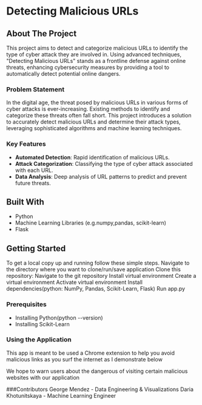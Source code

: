 # Detecting Malicious URLs

## About The Project
This project aims to detect and categorize malicious URLs to identify the type of cyber attack they are involved in. Using advanced techniques, "Detecting Malicious URLs" stands as a frontline defense against online threats, enhancing cybersecurity measures by providing a tool to automatically detect potential online dangers.

### Problem Statement
In the digital age, the threat posed by malicious URLs in various forms of cyber attacks is ever-increasing. Existing methods to identify and categorize these threats often fall short. This project introduces a solution to accurately detect malicious URLs and determine their attack types, leveraging sophisticated algorithms and machine learning techniques.

### Key Features
- **Automated Detection**: Rapid identification of malicious URLs.
- **Attack Categorization**: Classifying the type of cyber attack associated with each URL.
- **Data Analysis**: Deep analysis of URL patterns to predict and prevent future threats.

## Built With
- Python
- Machine Learning Libraries (e.g.numpy,pandas, scikit-learn)
- Flask

## Getting Started
To get a local copy up and running follow these simple steps.
Navigate to the directory where you want to clone/run/save application
Clone this repository:
Navigate to the git repository
Install virtual environment
Create a virtual environment
Activate virtual environment
Install dependencies(python: NumPy, Pandas, Scikit-Learn, Flask)
Run app.py

### Prerequisites
-  Installing Python(python --version)
- Installing Scikit-Learn

### Using the Application
This app is meant to be used a Chrome extension to help you avoid malicious links as you surf the internet as I demonstrate below



We hope to warn users about the dangerous of visiting certain malicious websites with our application

###Contributors
George Mendez - Data Engineering & Visualizations 
Daria Khotunitskaya - Machine Learning Engineer


